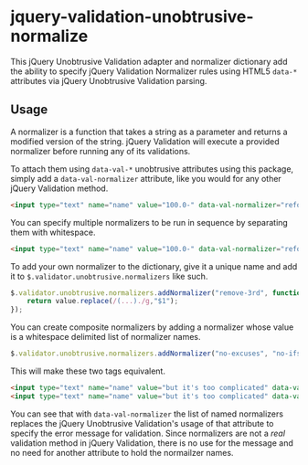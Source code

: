 # jquery-validation-unobtrusive-normalize

This jQuery Unobtrusive Validation adapter and normalizer dictionary add the ability to specify jQuery Validation Normalizer rules using HTML5 `data-*` attributes via jQuery Unobtrusive Validation parsing.

## Usage

A normalizer is a function that takes a string as a parameter and returns a modified version of the string.
jQuery Validation will execute a provided normalizer before running any of its validations.

To attach them using `data-val-*` unobtrusive attributes using this package, simply add a `data-val-normalizer` attribute, like you would for any other jQuery Validation method.
```html
<input type="text" name="name" value="100.0-" data-val-normalizer="reformat-number" />
````

You can specify multiple normalizers to be run in sequence by separating them with whitespace.
```html
<input type="text" name="name" value="100.0-" data-val-normalizer="reformat-number remove-hyphens" />
````

To add your own normalizer to the dictionary, give it a unique name and add it to `$.validator.unobtrusive.normalizers` like such.
```javascript
$.validator.unobtrusive.normalizers.addNormalizer("remove-3rd", function(value){
	return value.replace(/(...)./g,"$1");
});
```

You can create composite normalizers by adding a normalizer whose value is a whitespace delimited list of normalizer names.
```javascript
$.validator.unobtrusive.normalizers.addNormalizer("no-excuses", "no-ifs no-ands no-buts");
```

This will make these two tags equivalent.
```html
<input type="text" name="name" value="but it's too complicated" data-val-normalizer="no-excuses" />
<input type="text" name="name" value="but it's too complicated" data-val-normalizer="no-ifs no-ands no-buts" />
````

You can see that with `data-val-normalizer` the list of named normalizers replaces the jQuery Unobtrusive Validation's usage of that attribute to specify the error message for validation.  Since normalizers are not a _real_ validation method in jQuery Validation, there is no use for the message and no need for another attribute to hold the normailzer names. 